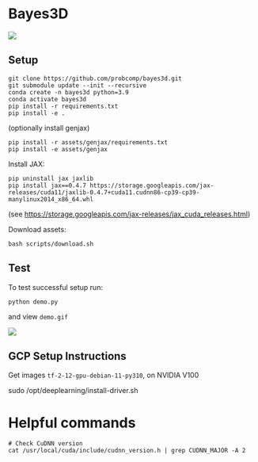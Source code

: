 # Bayes3D

[![](https://img.shields.io/badge/docs-stable-blue.svg?style=flat-square)](https://probcomp.github.io/bayes3d/bayes3d/)



## Setup

```
git clone https://github.com/probcomp/bayes3d.git
git submodule update --init --recursive
conda create -n bayes3d python=3.9
conda activate bayes3d
pip install -r requirements.txt
pip install -e .
```

(optionally install genjax)
```
pip install -r assets/genjax/requirements.txt
pip install -e assets/genjax
```

Install JAX:
```
pip uninstall jax jaxlib
pip install jax==0.4.7 https://storage.googleapis.com/jax-releases/cuda11/jaxlib-0.4.7+cuda11.cudnn86-cp39-cp39-manylinux2014_x86_64.whl
```
(see https://storage.googleapis.com/jax-releases/jax_cuda_releases.html)


Download assets:
```
bash scripts/download.sh
```

## Test

To test successful setup run:
```
python demo.py
```
and view `demo.gif`

![](assets/demo.gif)


## GCP Setup Instructions

Get images `tf-2-12-gpu-debian-11-py310`, on NVIDIA V100

sudo /opt/deeplearning/install-driver.sh


# Helpful commands

```
# Check CuDNN version
cat /usr/local/cuda/include/cudnn_version.h | grep CUDNN_MAJOR -A 2
```
